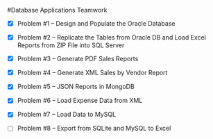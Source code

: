 #Database Applications Teamwork

- [x] Problem #1 – Design and Populate the Oracle Database

- [x] Problem #2 – Replicate the Tables from Oracle DB and Load Excel Reports from ZIP File into SQL Server

- [x] Problem #3 – Generate PDF Sales Reports

- [x] Problem #4 – Generate XML Sales by Vendor Report

- [x] Problem #5 – JSON Reports in MongoDB

- [x] Problem #6 – Load Expense Data from XML

- [x] Problem #7 – Load Data to MySQL

- [ ] Problem #8 – Export from SQLite and MySQL to Excel